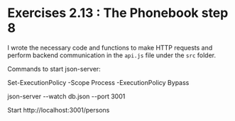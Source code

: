 # Exercises 2.13 : The Phonebook step 8

I wrote the necessary code and functions to make HTTP requests and perform backend communication in the `api.js` file under the `src` folder.

Commands to start json-server:


Set-ExecutionPolicy -Scope Process -ExecutionPolicy Bypass

json-server --watch db.json --port 3001

Start http://localhost:3001/persons


